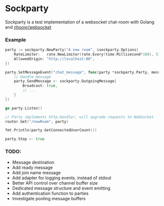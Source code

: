 # Sockparty

Sockparty is a test implementation of a websocket chat-room with Golang and [nhooyr/websocket](https://github.com/nhooyr/websocket)

### Example

```go
party := sockparty.NewParty("A new room", &sockparty.Options{
	RateLimiter:   rate.NewLimiter(rate.Every(time.Millisecond*100), 5),
	AllowedOrigin: "http://localhost:80",
})

party.SetMessageEvent("chat_message", func(party *sockparty.Party, message sockparty.IncomingMessage) {
	// Handle message
	party.SendMessage <- sockparty.OutgoingMessage{
		Broadcast: true,
		// ...
	}
})

go party.Listen()

// Party implements http.Handler, will upgrade requests to WebSocket
router.Get("/newRoom", party)

fmt.Println(party.GetConnectedUserCount())

party.Stop <- true
```

### TODO:
* Message destination
* Add ready message
* Add join name message
* Add adapter for logging events, instead of stdout
* Better API control over channel buffer size
* Dedicated message structure and event emitting
* Add authentication function to parties
* Investigate pooling message buffers